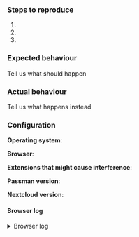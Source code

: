 <!--
Thanks for reporting issues back to us!
This is the bug tracker for the WebExtension. Find passman at https://github.com/nextcloud/passman


To make it possible for us to help you please fill out below information carefully.
--> 
### Steps to reproduce
1.
2.
3.

### Expected behaviour
Tell us what should happen

### Actual behaviour
Tell us what happens instead

### Configuration
**Operating system**:   

   
**Browser**:   
   
   
**Extensions that might cause interference**:   
   
   
**Passman version**:    
       
       
**Nextcloud version**:
   
#### Browser log
<details>
<summary>Browser log</summary>
```
Insert your browser log here, this could for example include:

a) The javascript console log
b) The network log
c) ...
```
</details>   